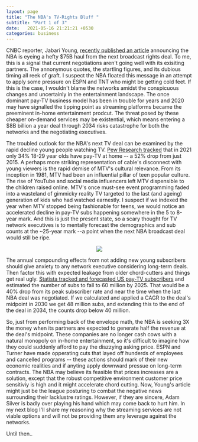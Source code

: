 ```yaml
---
layout: page
title: "The NBA's TV-Rights Bluff "
subtitle: "Part 1 of 3"
date:   2021-05-16 21:21:21 +0530
categories: business
---
```



CNBC reporter, Jabari Young, [recently published an article](https://www.cnbc.com/2021/03/22/nba-is-next-up-for-a-big-rights-increase-and-75-billion-is-the-price.html#:~:text=Early%20thinking%20within%20league%20circles,partners%20Turner%20Sports%20and%20ESPN.) announcing the NBA is eyeing a hefty $75B haul from the next broadcast rights deal.
To me, this is a signal that current negotiations aren't going well with its exisiting partners. The annonymous quotes, the startling figures, and its dubious timing all reek of graft.
I suspect the NBA floated this message in an attempt to apply some pressure on ESPN and TNT who might be getting cold feet. If this is the case, I wouldn't blame the networks amidst the conspicuous changes and uncertainly in the entertainment landscape. The once dominant pay-TV business model has been in trouble for years and 2020 may have signalled the tipping point as streaming platforms became the preeminent in-home entertainment prodcut. The threat posed by these cheaper on-demand services may be existential, which means entering a $8B billion a year deal through 2034 risks catastrophe for both the networks and the negotiating executives.

The troubled outlook for the NBA's next TV deal can be examined by the rapid decline young people watching TV. [Pew Research tracked](https://www.pewresearch.org/fact-tank/2021/03/17/cable-and-satellite-tv-use-has-dropped-dramatically-in-the-u-s-since-2015/) that in 2021 only 34% 18-29 year olds have pay-TV at home -- a 52% drop from just 2015. A perhaps more striking representation of cable's disconnect with young viewers is the rapid demise of MTV's cultural relevance. From its inception in 1981,
MTV had been an influential pillar of teen popular culture. The rise of YouTube and social media influencers left MTV dispensible to the children raised online. MTV's once must-see event programming faded into a wasteland of gimmicky reality TV targeted to the last (and ageing) generation of kids who had watched earnestly.
I suspect if we indexed the year when MTV stopped being fashionable for teens, we would notice an accelerated decline in pay-TV subs happening somewhere in
the 5 to 8-year mark. And this is just the present state, so a scary thought for TV network executives is to mentally forecast the demographics and sub counts at the ~25-year mark --a point when the next NBA broadcast deal would still be ripe.  


<p align="center">
  <a href="https://www.pewresearch.org/fact-tank/2021/03/17/cable-and-satellite-tv-use-has-dropped-dramatically-in-the-u-s-since-2015/ft_21-03-03_techadoptioncable_2/">
  <img src="https://www.pewresearch.org/wp-content/uploads/2021/03/FT_21.03.03_TechAdoptionCable_2.png?resize=400,360">
 </a>
 </p>
  
  
The annual compounding effects from not adding new young subscribers should give anxiety to any network executive considering long-term deals. Then factor this with
 expected leakage from older chord-cutters and things get real ugly. [Statista tracked and forecasted US pay-TV subscribers](https://www.statista.com/statistics/251268/number-of-pay-tv-households-in-the-us/) and estimated the number of subs to fall to 60 million by 2025. That would be a 40% drop from its peak subscriber rate and near the time when the last NBA deal was negotiated. If we calculated and applied a CAGR to the deal's midpoint in 2030 we get 48 million subs, and extending this to the end of the deal in 2034, the counts drop below 40 million. 

So, just from performing back of the envelope math, the NBA is seeking 3X the money when its partners are expected to generate half the revenue at the deal's midpoint. These companies are no longer cash cows with a natural monopoly on in-home entertainment, so it's difficult to imagine how they could suddenly afford to pay the diszzying asking price. ESPN and Turner have made opperating cuts that layed off hunderds of employees and cancelled programs -- these actions should mark of their new economic realities and if anyting apply downward pressue on long-term contracts. The NBA may believe its feasible that prices increases are a solution, except that the robust competitive environment customer price sensitiviy is high and it might accelerate chord cutting. 
Now, Young's article might just be the league posturing to combat the negative news surrounding their lacklustre ratings. However, if they are sincere, Adam Silver is badly over playing his hand which may come back to hurt him. In my next blog I'll share my reasoning why the streaming services are not viable options and will not be providing them any leverage against the networks.

Until then..



